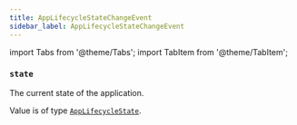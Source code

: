 ```yaml
---
title: AppLifecycleStateChangeEvent
sidebar_label: AppLifecycleStateChangeEvent
---
```


import Tabs from '@theme/Tabs';
import TabItem from '@theme/TabItem';

### `state`

The current state of the application.

Value is of type [`AppLifecycleState`](/docs/reference/types/applifecyclestate).

